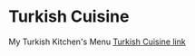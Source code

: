 # Turkish Cuisine
 My Turkish Kitchen's Menu
 [Turkish Cuisine link](http://127.0.0.1:5502/index.html)
